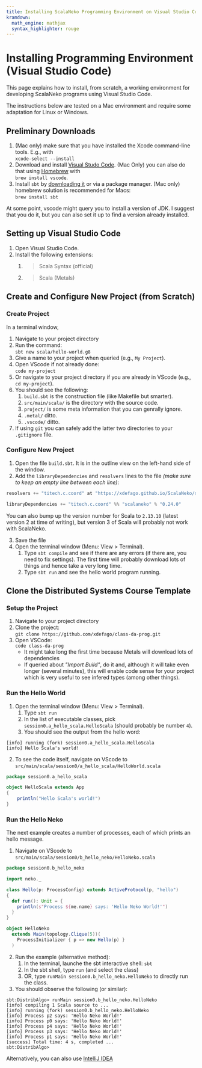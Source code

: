 ```yaml
---
title: Installing ScalaNeko Programming Environment on Visual Studio Code
kramdown:
  math_engine: mathjax
  syntax_highlighter: rouge
---
```

# Installing Programming Environment (Visual Studio Code)

This page explains how to install, from scratch, a working environment for developing ScalaNeko programs using Visual Studio Code.

The instructions below are tested on a Mac environment and require some adaptation for Linux or Windows.

## Preliminary Downloads

1. (Mac only) make sure that you have installed the Xcode command-line tools. E.g., with   
   `xcode-select --install`
1. Download and install [Visual Studo Code](https://code.visualstudio.com). (Mac Only) you can also do that using [Homebrew](https://brew.sh) with   
   `brew install vscode`.
1. Install `sbt` by [downloading it](https://www.scala-sbt.org) or via a package manager. (Mac only) homebrew solution is recommended for Macs:   
   `brew install sbt`

At some point, vscode might query you to install a version of JDK. I suggest that you do it, but you can also set it up to find a version already installed.


## Setting up Visual Studio Code

1. Open Visual Studio Code.
1. Install the following extensions:
    1. > Scala Syntax (official)
    1. > Scala (Metals)

## Create and Configure New Project (from Scratch)

### Create Project

In a terminal window,

1. Navigate to your project directory
1. Run the command:   
   `sbt new scala/hello-world.g8`
1. Give a name to your project when queried (e.g., `My Project`).
1. Open VScode if not already done:   
   `code my-project`
1. Or navigate to your project directory if you are already in VScode (e.g., `cd my-project`).
1. You should see the following:
    1. `build.sbt` is the construction file (like Makefile but smarter).
    1. `src/main/scala/` is the directory with the source code.
    1. `project/` is some meta information that you can genrally ignore.
    1. `.metal/` ditto.
    1. `.vscode/` ditto.
1. If using `git` you can safely add the latter two directories to your `.gitignore` file.


### Configure New Project

1. Open the file `build.sbt`. It is in the outline view on the left-hand side of the window.
2. Add the `libraryDependencies` and `resolvers` lines to the file _(make sure to keep an empty line between each line)_:   
  ```scala
  resolvers += "titech.c.coord" at "https://xdefago.github.io/ScalaNeko/sbt-repo/"
  
  libraryDependencies += "titech.c.coord" %% "scalaneko" % "0.24.0"
  ```
  You can also bump up the version number for Scala to `2.13.10` (latest version 2 at time of writing), but version 3 of Scala will probably not work with ScalaNeko.

3. Save the file
4. Open the terminal window (Menu: View > Terminal).
    1. Type `sbt compile` and see if there are any errors (if there are, you need to fix settings). 
    The first time will probably download lots of things and hence take a very long time.
    1. Type `sbt run` and see the hello world program running.


## Clone the Distributed Systems Course Template

### Setup the Project

1. Navigate to your project directory
1. Clone the project:   
   `git clone https://github.com/xdefago/class-da-prog.git`
1. Open VSCode:   
   `code class-da-prog`
    * It might take long the first time because Metals will download lots of dependencies
    * If queried about _"Import Build"_, do it and, although it will take even longer (several minutes), this will enable code sense for your project which is very useful to see infered types (among other things).

### Run the Hello World

1. Open the terminal window (Menu: View > Terminal).
    1. Type `sbt run`
    1. In the list of executable classes, pick `session0.a_hello_scala.HelloScala` (should probably be number `4`).
    1. You should see the output from the hello word:
  ```console
  [info] running (fork) session0.a_hello_scala.HelloScala 
  [info] Hello Scala's world!
  ```
2. To see the code itself, navigate on VScode to `src/main/scala/session0/a_hello_scala/HelloWorld.scala`   

```scala
package session0.a_hello_scala

object HelloScala extends App
{
    println("Hello Scala's world!")
}
```

### Run the Hello Neko

The next example creates a number of processes, each of which prints an hello message.

1. Navigate on VScode to `src/main/scala/session0/b_hello_neko/HelloNeko.scala`   

```scala
package session0.b_hello_neko

import neko._

class Hello(p: ProcessConfig) extends ActiveProtocol(p, "hello")
{
  def run(): Unit = {
    println(s"Process ${me.name} says: 'Hello Neko World!'")
  }
}

object HelloNeko
  extends Main(topology.Clique(5))(
    ProcessInitializer { p => new Hello(p) }
  )
```
2. Run the example (alternative method):
    1. In the terminal, launche the sbt interactive shell: `sbt`
    1. In the sbt shell, type `run` (and select the class)
    1. OR, type `runMain session0.b_hello_neko.HelloNeko` to directly run the class.
3. You should observe the following (or similar):   
```shell
sbt:DistribAlgo> runMain session0.b_hello_neko.HelloNeko
[info] compiling 1 Scala source to ...
[info] running (fork) session0.b_hello_neko.HelloNeko 
[info] Process p2 says: 'Hello Neko World!'
[info] Process p0 says: 'Hello Neko World!'
[info] Process p4 says: 'Hello Neko World!'
[info] Process p3 says: 'Hello Neko World!'
[info] Process p1 says: 'Hello Neko World!'
[success] Total time: 4 s, completed ...
sbt:DistribAlgo> 
```

Alternatively, you can also use [IntelliJ IDEA](idea)
